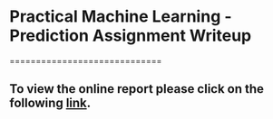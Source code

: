 # Practical Machine Learning - Prediction Assignment Writeup
=============================

## To view the online report  please click on the following [link](http://MikhailKalesnikau.github.io/Practical-Machine-Learning/predmachlearn_cp.html).         
